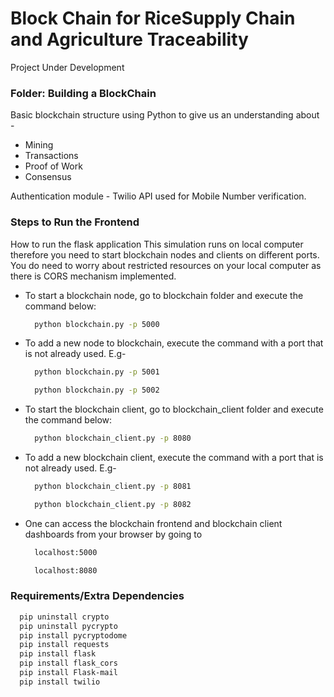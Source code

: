 # Block Chain for RiceSupply Chain and Agriculture Traceability

Project Under Development

### Folder: Building a BlockChain
Basic blockchain structure using Python to give us an understanding about - 
  - Mining
  - Transactions
  - Proof of Work
  - Consensus
 
 Authentication module - Twilio API used for Mobile Number verification.


### Steps to Run the Frontend 

How to run the flask application
This simulation runs on local computer therefore you need to start blockchain nodes and clients on different ports. You do need to worry about restricted resources on your local computer as there is CORS mechanism implemented.

  - To start a blockchain node, go to blockchain folder and execute the command below: 
    ```bash 
      python blockchain.py -p 5000
    ```
  - To add a new node to blockchain, execute the command with a port that is not already used. E.g-
    ```bash 
      python blockchain.py -p 5001
    ```
   
    ```bash 
      python blockchain.py -p 5002
    ```
  - To start the blockchain client, go to blockchain_client folder and execute the command below: 
    ```bash 
      python blockchain_client.py -p 8080
    ```
  - To add a new blockchain client, execute the command with a port that is not already used. E.g- 
    ```bash
      python blockchain_client.py -p 8081
    ```
    ```bash
      python blockchain_client.py -p 8082
    ```
  - One can access the blockchain frontend and blockchain client dashboards from your browser by going to 
    ```bash
      localhost:5000
    ```
    ```bash
      localhost:8080
    ```




### Requirements/Extra Dependencies


```bash
  pip uninstall crypto
  pip uninstall pycrypto
  pip install pycryptodome
  pip install requests
  pip install flask
  pip install flask_cors
  pip install Flask-mail
  pip install twilio
```
